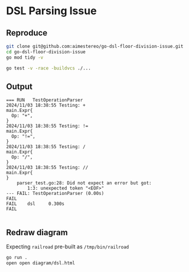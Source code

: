 # DSL Parsing Issue

## Reproduce

```bash
git clone git@github.com:aimestereo/go-dsl-floor-division-issue.git
cd go-dsl-floor-division-issue
go mod tidy -v

go test -v -race -buildvcs ./...
```

## Output

```
=== RUN   TestOperationParser
2024/11/03 18:38:55 Testing: +
main.Expr{
  Op: "+",
}
2024/11/03 18:38:55 Testing: !=
main.Expr{
  Op: "!=",
}
2024/11/03 18:38:55 Testing: /
main.Expr{
  Op: "/",
}
2024/11/03 18:38:55 Testing: //
main.Expr{
}
    parser_test.go:28: Did not expect an error but got:
        1:3: unexpected token "<EOF>"
--- FAIL: TestOperationParser (0.00s)
FAIL
FAIL    dsl     0.300s
FAIL


```

## Redraw diagram

Expecting `railroad` pre-built as `/tmp/bin/railroad`

```bash
go run .
open open diagram/dsl.html
```
